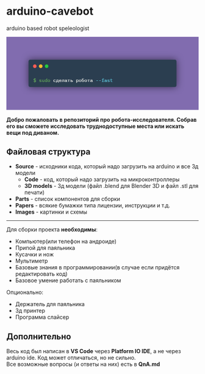 # arduino-cavebot
arduino based robot speleologist

![](Images/shapka.png)

**Добро пожаловать в репозиторий про робота-исследователя. Собрав его вы сможете исследовать труднодоступные места или искать вещи под диваном.**

## Файловая структура
- **Source** - исходники кода, который надо загрузить на arduino и все 3д модели
    - **Code** - код, который надо загрузить на микроконтроллеры
    - **3D models** - 3д модели (файл .blend для Blender 3D и файл .stl для печати)
- **Parts** - список компонентов для сборки
- **Papers** - всякие бумажки типа лицензии, инструкции и т.д.
- **Images** - картинки и схемы
---
Для сборки проекта **необходимы**:
- Компьютер(или телефон на андроиде)
- Припой для паяльника
- Кусачки и нож
- Мультиметр
- Базовые знания в программировании(в случае если придётся редактировать код)
- Базовое умение работать с паяльником

Опционально:
- Держатель для паяльника
- 3д принтер
- Программа слайсер

## Дополнительно
Весь код был написан в **VS Code** через **Platform IO IDE**, а не через arduino ide. Код может отличаться, но не сильно. </br>
Все возможные вопросы (и ответы на них) есть в **QnA.md**